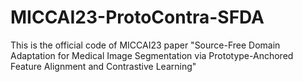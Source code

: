 # MICCAI23-ProtoContra-SFDA
This is the official code of MICCAI23 paper "Source-Free Domain Adaptation for Medical Image Segmentation via Prototype-Anchored Feature Alignment and Contrastive Learning"
